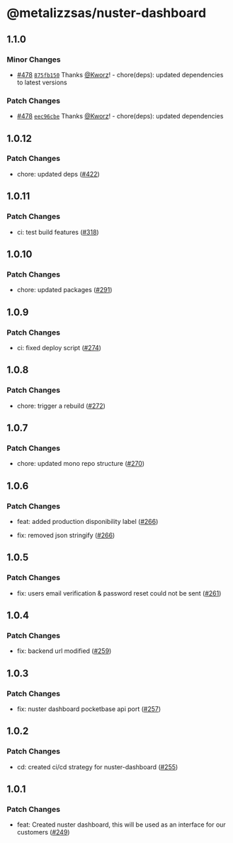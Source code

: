 # @metalizzsas/nuster-dashboard

## 1.1.0

### Minor Changes

- [#478](https://github.com/metalizzsas/NusterKit/pull/478) [`875fb150`](https://github.com/metalizzsas/NusterKit/commit/875fb150a91c442d67e48e07696b982dccd6a0bf) Thanks [@Kworz](https://github.com/Kworz)! - chore(deps): updated dependencies to latest versions

### Patch Changes

- [#478](https://github.com/metalizzsas/NusterKit/pull/478) [`eec96cbe`](https://github.com/metalizzsas/NusterKit/commit/eec96cbe028455748f5cd7952199f302249e051f) Thanks [@Kworz](https://github.com/Kworz)! - chore(deps): updated dependencies

## 1.0.12

### Patch Changes

- chore: updated deps ([#422](https://github.com/metalizzsas/NusterKit/pull/422))

## 1.0.11

### Patch Changes

- ci: test build features ([#318](https://github.com/metalizzsas/NusterKit/pull/318))

## 1.0.10

### Patch Changes

- chore: updated packages ([#291](https://github.com/metalizzsas/NusterKit/pull/291))

## 1.0.9

### Patch Changes

- ci: fixed deploy script ([#274](https://github.com/metalizzsas/NusterKit/pull/274))

## 1.0.8

### Patch Changes

- chore: trigger a rebuild ([#272](https://github.com/metalizzsas/NusterKit/pull/272))

## 1.0.7

### Patch Changes

- chore: updated mono repo structure ([#270](https://github.com/metalizzsas/NusterKit/pull/270))

## 1.0.6

### Patch Changes

- feat: added production disponibility label ([#266](https://github.com/metalizzsas/NusterKit/pull/266))

- fix: removed json stringify ([#266](https://github.com/metalizzsas/NusterKit/pull/266))

## 1.0.5

### Patch Changes

- fix: users email verification & password reset could not be sent ([#261](https://github.com/metalizzsas/NusterKit/pull/261))

## 1.0.4

### Patch Changes

- fix: backend url modified ([#259](https://github.com/metalizzsas/NusterKit/pull/259))

## 1.0.3

### Patch Changes

- fix: nuster dashboard pocketbase api port ([#257](https://github.com/metalizzsas/NusterKit/pull/257))

## 1.0.2

### Patch Changes

- cd: created ci/cd strategy for nuster-dashboard ([#255](https://github.com/metalizzsas/NusterKit/pull/255))

## 1.0.1

### Patch Changes

- feat: Created nuster dashboard, this will be used as an interface for our customers ([#249](https://github.com/metalizzsas/NusterKit/pull/249))
